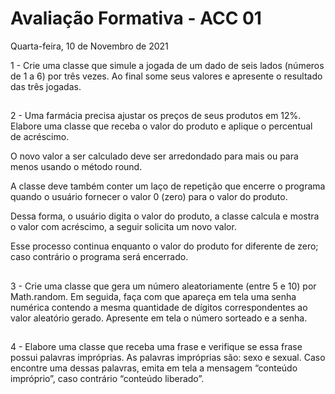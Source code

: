 # Avaliação Formativa - ACC 01
Quarta-feira, 10 de Novembro de 2021

1 - Crie uma classe que simule a jogada de um dado de seis lados (números de 1 a 6) por três vezes. Ao final some seus valores e apresente o resultado das três jogadas.
##
2 - Uma farmácia precisa ajustar os preços de seus produtos em 12%. Elabore uma classe que receba o valor do produto e aplique o percentual de acréscimo.

O novo valor a ser calculado deve ser arredondado para mais ou para menos usando o método round.

A classe deve também conter um laço de repetição que encerre o programa quando o usuário fornecer o valor 0 (zero) para o valor do produto. 

Dessa forma, o usuário digita o valor do produto, a classe calcula e mostra o valor com acréscimo, a seguir solicita um novo valor. 

Esse processo continua enquanto o valor do produto for diferente de zero; caso contrário o programa será encerrado.
##
3 - Crie uma classe que gera um número aleatoriamente (entre 5 e 10) por Math.random. Em seguida, faça com que apareça em tela uma senha numérica contendo a mesma quantidade de dígitos correspondentes ao valor aleatório gerado. Apresente em tela o número sorteado e a senha.
##
4 - Elabore uma classe que receba uma frase e verifique se essa frase possui palavras impróprias. As palavras impróprias são: sexo e sexual. Caso encontre uma dessas palavras, emita em tela a mensagem “conteúdo impróprio”, caso contrário “conteúdo liberado”.

